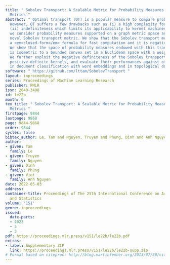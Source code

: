 ```yaml
---
title: " Sobolev Transport: A Scalable Metric for Probability Measures with Graph
  Metrics "
abstract: " Optimal transport (OT) is a popular measure to compare probability distributions.
  However, OT suffers a few drawbacks such as (i) a high complexity for computation,
  (ii) indefiniteness which limits its applicability to kernel machines. In this work,
  we consider probability measures supported on a graph metric space and propose a
  novel Sobolev transport metric. We show that the Sobolev transport metric yields
  a <em>closed-form</em> formula for fast computation and it is negative definite.
  We show that the space of probability measures endowed with this transport distance
  is isometric to a bounded convex set in a Euclidean space with a weighted l_p distance.
  We further exploit the negative definiteness of the Sobolev transport to design
  positive-definite kernels, and evaluate their performances against other baselines
  in document classification with word embeddings and in topological data analysis. "
software: " https://github.com/lttam/SobolevTransport "
layout: inproceedings
series: Proceedings of Machine Learning Research
publisher: PMLR
issn: 2640-3498
id: le22b
month: 0
tex_title: " Sobolev Transport: A Scalable Metric for Probability Measures with Graph
  Metrics "
firstpage: 9844
lastpage: 9868
page: 9844-9868
order: 9844
cycles: false
bibtex_author: Le, Tam and Nguyen, Truyen and Phung, Dinh and Anh Nguyen, Viet
author:
- given: Tam
  family: Le
- given: Truyen
  family: Nguyen
- given: Dinh
  family: Phung
- given: Viet
  family: Anh Nguyen
date: 2022-05-03
address:
container-title: Proceedings of The 25th International Conference on Artificial Intelligence
  and Statistics
volume: '151'
genre: inproceedings
issued:
  date-parts:
  - 2022
  - 5
  - 3
pdf: https://proceedings.mlr.press/v151/le22b/le22b.pdf
extras:
- label: Supplementary ZIP
  link: https://proceedings.mlr.press/v151/le22b/le22b-supp.zip
# Format based on citeproc: http://blog.martinfenner.org/2013/07/30/citeproc-yaml-for-bibliographies/
---
```

